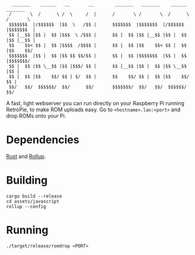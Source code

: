 ```
  _______    ______   __       __        _______   _______    ______   _______
 /       \  /      \ /  \     /  |      /       \ /       \  /      \ /       \
 $$$$$$$  |/$$$$$$  |$$  \   /$$ |      $$$$$$$  |$$$$$$$  |/$$$$$$  |$$$$$$$  |
 $$ |__$$ |$$ |  $$ |$$$  \ /$$$ |      $$ |  $$ |$$ |__$$ |$$ |  $$ |$$ |__$$ |
 $$    $$< $$ |  $$ |$$$$  /$$$$ |      $$ |  $$ |$$    $$< $$ |  $$ |$$    $$/
 $$$$$$$  |$$ |  $$ |$$ $$ $$/$$ |      $$ |  $$ |$$$$$$$  |$$ |  $$ |$$$$$$$/
 $$ |  $$ |$$ \__$$ |$$ |$$$/ $$ |      $$ |__$$ |$$ |  $$ |$$ \__$$ |$$ |
 $$ |  $$ |$$    $$/ $$ | $/  $$ |      $$    $$/ $$ |  $$ |$$    $$/ $$ |
 $$/   $$/  $$$$$$/  $$/      $$/       $$$$$$$/  $$/   $$/  $$$$$$/  $$/
```

A fast, light webserver you can run directly on your Raspberry Pi running
RetroPie, to make ROM uploads easy. Go to `<hostname>.lan:<port>` and drop ROMs
onto your Pi.

# Dependencies
[Rust](https://rustup.rs/) and [Rollup](https://rollupjs.org/).

# Building

```
cargo build --release
cd assets/javascript
rollup --config
```

# Running

```
./target/release/romdrop <PORT>
```
